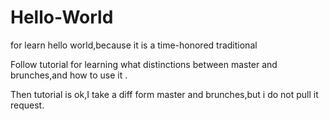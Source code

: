 # Hello-World
for learn hello world,because it is a time-honored traditional

Follow tutorial for learning what distinctions between master and brunches,and how to use it .

Then tutorial is ok,I take a diff  form master and brunches,but i do not pull it request.
